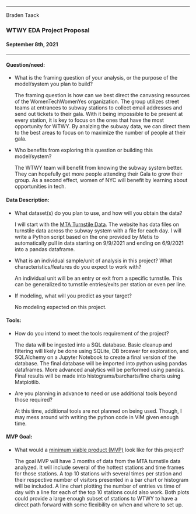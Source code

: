 ___
Braden Taack
### WTWY EDA Project Proposal
#### September 8th, 2021
___
  

#### Question/need:
* What is the framing question of your analysis, or the purpose of the model/system you plan to build?   
  
  The framing question is how can we best direct the canvasing resources of the WomenTechWomenYes organization. The group utilizes street teams at entrances to subway stations to collect email addresses and send out tickets to their gala. With it being impossible to be present at every station, it is key to focus on the ones that have the most opportunity for WTWY. By analzing the subway data, we can direct them to the best areas to focus on to maximize the number of people at their gala. 

* Who benefits from exploring this question or building this model/system?  
  
  The WTWY team will benefit from knowing the subway system better. They can hopefully get more people attending their Gala to grow their group. As a second effect, women of NYC will benefit by learning about opportunities in tech. 

#### Data Description:
* What dataset(s) do you plan to use, and how will you obtain the data?  
  
  I will start with the [MTA Turnstile Data](http://web.mta.info/developers/turnstile.html). The website has data files on turnstile data across the subway system with a file for each day. I will write a Python script based on the one provided by Metis to automatically pull in data starting on 9/9/2021 and ending on 6/9/2021 into a pandas dataframe.  
  
* What is an individual sample/unit of analysis in this project? What characteristics/features do you expect to work with?  
  
  An individual unit will be an entry or exit from a specific turnstile. This can be generalized to turnstile entries/exits per station or even per line.  
  
* If modeling, what will you predict as your target? 

  No modeling expected on this project.  
  
#### Tools:
* How do you intend to meet the tools requirement of the project?  
  
  The data will be ingested into a SQL database. Basic cleanup and filtering will likely be done using SQLite, DB broswer for exploration, and SQLAlchemy on a Jupyter Notebook to create a final version of the database. The final database will be imported into python using pandas dataframes. More advanced analytics will be performed using pandas. Final results will be made into histograms/barcharts/line charts using Matplotlib. 
* Are you planning in advance to need or use additional tools beyond those required?  
  
  At this time, additional tools are not planned on being used. Though, I may mess around with writing the python code in VIM given enough time. 

#### MVP Goal:
* What would a [minimum viable product (MVP)](./mvp.md) look like for this project?  
  
  The goal MVP will have 3 months of data from the MTA turnstile data analyzed. It will include several of the hottest stations and time frames for those stations. A top 10 stations with several times per station and their respective number of visitors presented in a bar chart or histogram will be included. A line chart plotting the number of entries vs time of day with a line for each of the top 10 stations could also work. Both plots could provide a large enough subset of stations to WTWY to have a direct path forward with some flexibility on when and where to set up. 
